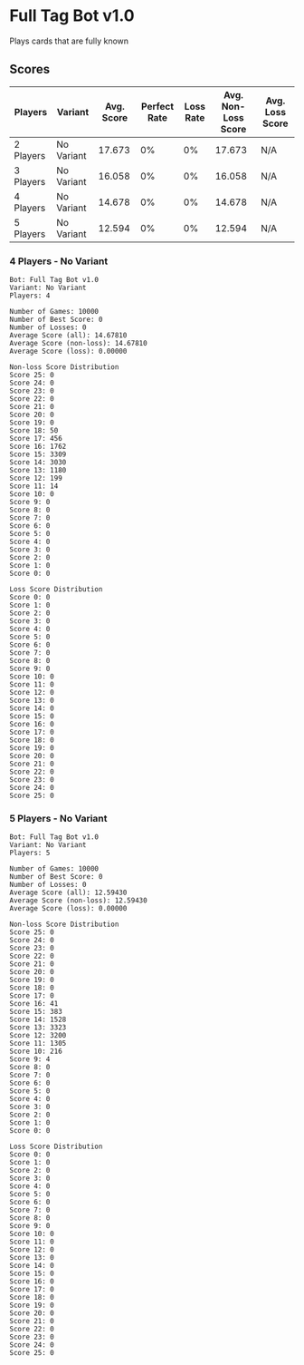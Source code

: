 # Full Tag Bot v1.0

Plays cards that are fully known

## Scores

| Players   | Variant     | Avg. Score | Perfect Rate | Loss Rate | Avg. Non-Loss Score | Avg. Loss Score |
| --------- | ----------- | ---------- | ------------ | --------- | ------------------- | --------------- |
| 2 Players | No Variant  | 17.673     | 0%           | 0%        | 17.673              | N/A             |
| 3 Players | No Variant  | 16.058     | 0%           | 0%        | 16.058              | N/A             |
| 4 Players | No Variant  | 14.678     | 0%           | 0%        | 14.678              | N/A             |
| 5 Players | No Variant  | 12.594     | 0%           | 0%        | 12.594              | N/A             |

### 4 Players - No Variant

```
Bot: Full Tag Bot v1.0
Variant: No Variant
Players: 4

Number of Games: 10000
Number of Best Score: 0
Number of Losses: 0
Average Score (all): 14.67810
Average Score (non-loss): 14.67810
Average Score (loss): 0.00000

Non-loss Score Distribution
Score 25: 0
Score 24: 0
Score 23: 0
Score 22: 0
Score 21: 0
Score 20: 0
Score 19: 0
Score 18: 50
Score 17: 456
Score 16: 1762
Score 15: 3309
Score 14: 3030
Score 13: 1180
Score 12: 199
Score 11: 14
Score 10: 0
Score 9: 0
Score 8: 0
Score 7: 0
Score 6: 0
Score 5: 0
Score 4: 0
Score 3: 0
Score 2: 0
Score 1: 0
Score 0: 0

Loss Score Distribution
Score 0: 0
Score 1: 0
Score 2: 0
Score 3: 0
Score 4: 0
Score 5: 0
Score 6: 0
Score 7: 0
Score 8: 0
Score 9: 0
Score 10: 0
Score 11: 0
Score 12: 0
Score 13: 0
Score 14: 0
Score 15: 0
Score 16: 0
Score 17: 0
Score 18: 0
Score 19: 0
Score 20: 0
Score 21: 0
Score 22: 0
Score 23: 0
Score 24: 0
Score 25: 0
```

### 5 Players - No Variant

```
Bot: Full Tag Bot v1.0
Variant: No Variant
Players: 5

Number of Games: 10000
Number of Best Score: 0
Number of Losses: 0
Average Score (all): 12.59430
Average Score (non-loss): 12.59430
Average Score (loss): 0.00000

Non-loss Score Distribution
Score 25: 0
Score 24: 0
Score 23: 0
Score 22: 0
Score 21: 0
Score 20: 0
Score 19: 0
Score 18: 0
Score 17: 0
Score 16: 41
Score 15: 383
Score 14: 1528
Score 13: 3323
Score 12: 3200
Score 11: 1305
Score 10: 216
Score 9: 4
Score 8: 0
Score 7: 0
Score 6: 0
Score 5: 0
Score 4: 0
Score 3: 0
Score 2: 0
Score 1: 0
Score 0: 0

Loss Score Distribution
Score 0: 0
Score 1: 0
Score 2: 0
Score 3: 0
Score 4: 0
Score 5: 0
Score 6: 0
Score 7: 0
Score 8: 0
Score 9: 0
Score 10: 0
Score 11: 0
Score 12: 0
Score 13: 0
Score 14: 0
Score 15: 0
Score 16: 0
Score 17: 0
Score 18: 0
Score 19: 0
Score 20: 0
Score 21: 0
Score 22: 0
Score 23: 0
Score 24: 0
Score 25: 0
```
